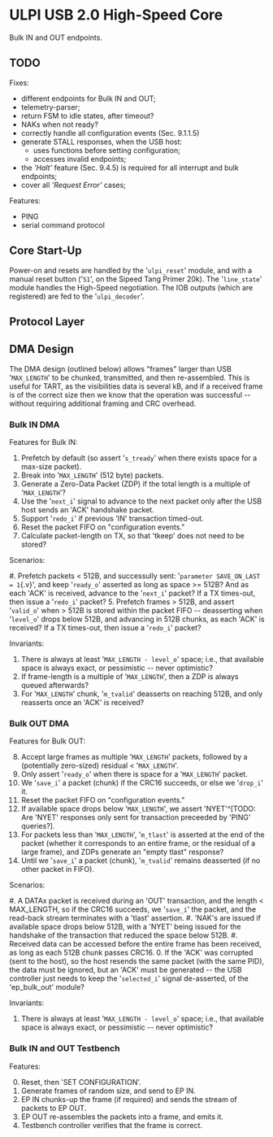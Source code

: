 # ULPI USB 2.0 High-Speed Core

Bulk IN and OUT endpoints.

## TODO

Fixes:

+ different endpoints for Bulk IN and OUT;
+ telemetry-parser;
+ return FSM to idle states, after timeout?
+ NAKs when not ready?
+ correctly handle all configuration events (Sec. 9.1.1.5)
+ generate STALL responses, when the USB host:
  - uses functions before setting configuration;
  - accesses invalid endpoints;
+ the *'Halt'* feature (Sec. 9.4.5) is required for all interrupt and bulk endpoints;
+ cover all *'Request Error'* cases;

Features:

+ PING
+ serial command protocol

## Core Start-Up

Power-on and resets are handled by the '`ulpi_reset`' module, and with a manual reset button ('`S1`', on the Sipeed Tang Primer 20k). The '`line_state`' module handles the High-Speed negotiation. The IOB outputs (which are registered) are fed to the '`ulpi_decoder`'.

## Protocol Layer

## DMA Design

The DMA design (outlined below) allows "frames" larger than USB '`MAX_LENGTH`' to be chunked, transmitted, and then re-assembled. This is useful for TART, as the visibilities data is several kB, and if a received frame is of the correct size then we know that the operation was successful -- without requiring additional framing and CRC overhead.

### Bulk IN DMA

Features for Bulk IN:

 1. Prefetch by default (so assert '`s_tready`' when there exists space for a max-size packet).
 2. Break into '`MAX_LENGTH`' (512 byte) packets.
 3. Generate a Zero-Data Packet (ZDP) if the total length is a multiple of '`MAX_LENGTH`'?
 2. Use the '`next_i`' signal to advance to the next packet only after the USB host sends an 'ACK' handshake packet.
 9. Support '`redo_i`' if previous 'IN' transaction timed-out.
 7. Reset the packet FIFO on "configuration events."
 4. Calculate packet-length on TX, so that 'tkeep' does not need to be stored?

Scenarios:

 #. Prefetch packets < 512B, and successully sent: '`parameter SAVE_ON_LAST = 1`{.v}', and keep '`ready_o`' asserted as long as space >= 512B? And as each 'ACK' is received, advance to the '`next_i`' packet? If a TX times-out, then issue a '`redo_i`' packet?
 5. Prefetch frames > 512B, and assert '`valid_o`' when > 512B is stored within the packet FIFO -- deasserting when '`level_o`' drops below 512B, and advancing in 512B chunks, as each 'ACK' is received? If a TX times-out, then issue a '`redo_i`' packet?

Invariants:

1. There is always at least '`MAX_LENGTH - level_o`' space; i.e., that available space is always exact, or pessimistic -- never optimistic?
2. If frame-length is a multiple of '`MAX_LENGTH`', then a ZDP is always queued afterwards?
3. For '`MAX_LENGTH`' chunk, '`m_tvalid`' deasserts on reaching 512B, and only reasserts once an 'ACK' is received?

### Bulk OUT DMA

Features for Bulk OUT:

 8. Accept large frames as multiple '`MAX_LENGTH`' packets, followed by a (potentially zero-sized) residual < '`MAX_LENGTH`'.
 4. Only assert '`ready_o`' when there is space for a '`MAX_LENGTH`' packet.
 6. We '`save_i`' a packet (chunk) if the CRC16 succeeds, or else we '`drop_i`' it.
 7. Reset the packet FIFO on "configuration events."
 0. If available space drops below '`MAX_LENGTH`', we assert 'NYET'^[TODO: Are 'NYET' responses only sent for transaction preceeded by 'PING' queries?].
 1. For packets less than '`MAX_LENGTH`', '`m_tlast`' is asserted at the end of the packet (whether it corresponds to an entire frame, or the residual of a large frame), and ZDPs generate an "empty tlast" response?
 2. Until we '`save_i`' a packet (chunk), '`m_tvalid`' remains deasserted (if no other packet in FIFO).

Scenarios:

#. A DATAx packet is received during an 'OUT' transaction, and the length < MAX_LENGTH, so if the CRC16 succeeds, we '`save_i`' the packet, and the read-back stream terminates with a 'tlast' assertion.
#. 'NAK's are issued if available space drops below 512B, with a 'NYET' being issued for the handshake of the transaction that reduced the space below 512B.
#. Received data can be accessed before the entire frame has been received, as long as each 512B chunk passes CRC16.
0. If the 'ACK' was corrupted (sent to the host), so the host resends the same packet (with the same PID), the data must be ignored, but an 'ACK' must be generated -- the USB controller just needs to keep the '`selected_i`' signal de-asserted, of the 'ep_bulk_out' module?

Invariants:

1. There is always at least '`MAX_LENGTH - level_o`' space; i.e., that available space is always exact, or pessimistic -- never optimistic?

### Bulk IN and OUT Testbench

Features:

0. Reset, then 'SET CONFIGURATION'.
1. Generate frames of random size, and send to EP IN.
2. EP IN chunks-up the frame (if required) and sends the stream of packets to EP OUT.
3. EP OUT re-assembles the packets into a frame, and emits it.
4. Testbench controller verifies that the frame is correct.
